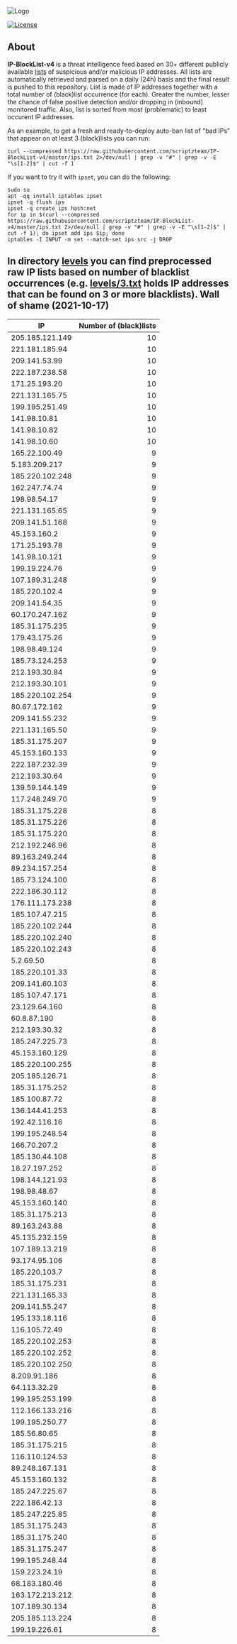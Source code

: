 ![Logo](https://i.imgur.com/PyKLAe7.png)

[![License](https://img.shields.io/badge/license-The_Unlicense-red.svg)](https://unlicense.org/)

About
----

**IP-BlockList-v4** is a threat intelligence feed based on 30+ different publicly available [lists](https://github.com/stamparm/maltrail) of suspicious and/or malicious IP addresses. All lists are automatically retrieved and parsed on a daily (24h) basis and the final result is pushed to this repository. List is made of IP addresses together with a total number of (black)list occurrence (for each). Greater the number, lesser the chance of false positive detection and/or dropping in (inbound) monitored traffic. Also, list is sorted from most (problematic) to least occurent IP addresses.

As an example, to get a fresh and ready-to-deploy auto-ban list of "bad IPs" that appear on at least 3 (black)lists you can run:

```
curl --compressed https://raw.githubusercontent.com/scriptzteam/IP-BlockList-v4/master/ips.txt 2>/dev/null | grep -v "#" | grep -v -E "\s[1-2]$" | cut -f 1
```

If you want to try it with `ipset`, you can do the following:

```
sudo su
apt -qq install iptables ipset
ipset -q flush ips
ipset -q create ips hash:net
for ip in $(curl --compressed https://raw.githubusercontent.com/scriptzteam/IP-BlockList-v4/master/ips.txt 2>/dev/null | grep -v "#" | grep -v -E "\s[1-2]$" | cut -f 1); do ipset add ips $ip; done
iptables -I INPUT -m set --match-set ips src -j DROP
```

In directory [levels](levels) you can find preprocessed raw IP lists based on number of blacklist occurrences (e.g. [levels/3.txt](levels/3.txt) holds IP addresses that can be found on 3 or more blacklists).
Wall of shame (2021-10-17)
----

|IP|Number of (black)lists|
|---|--:|
205.185.121.149|10
221.181.185.94|10
209.141.53.99|10
222.187.238.58|10
171.25.193.20|10
221.131.165.75|10
199.195.251.49|10
141.98.10.81|10
141.98.10.82|10
141.98.10.60|10
165.22.100.49|9
5.183.209.217|9
185.220.102.248|9
162.247.74.74|9
198.98.54.17|9
221.131.165.65|9
209.141.51.168|9
45.153.160.2|9
171.25.193.78|9
141.98.10.121|9
199.19.224.76|9
107.189.31.248|9
185.220.102.4|9
209.141.54.35|9
60.170.247.162|9
185.31.175.235|9
179.43.175.26|9
198.98.49.124|9
185.73.124.253|9
212.193.30.84|9
212.193.30.101|9
185.220.102.254|9
80.67.172.162|9
209.141.55.232|9
221.131.165.50|9
185.31.175.207|9
45.153.160.133|9
222.187.232.39|9
212.193.30.64|9
139.59.144.149|9
117.248.249.70|9
185.31.175.228|8
185.31.175.226|8
185.31.175.220|8
212.192.246.96|8
89.163.249.244|8
89.234.157.254|8
185.73.124.100|8
222.186.30.112|8
176.111.173.238|8
185.107.47.215|8
185.220.102.244|8
185.220.102.240|8
185.220.102.243|8
5.2.69.50|8
185.220.101.33|8
209.141.60.103|8
185.107.47.171|8
23.129.64.160|8
60.8.87.190|8
212.193.30.32|8
185.247.225.73|8
45.153.160.129|8
185.220.100.255|8
205.185.126.71|8
185.31.175.252|8
185.100.87.72|8
136.144.41.253|8
192.42.116.16|8
199.195.248.54|8
166.70.207.2|8
185.130.44.108|8
18.27.197.252|8
198.144.121.93|8
198.98.48.67|8
45.153.160.140|8
185.31.175.213|8
89.163.243.88|8
45.135.232.159|8
107.189.13.219|8
93.174.95.106|8
185.220.103.7|8
185.31.175.231|8
221.131.165.33|8
209.141.55.247|8
195.133.18.116|8
116.105.72.49|8
185.220.102.253|8
185.220.102.252|8
185.220.102.250|8
8.209.91.186|8
64.113.32.29|8
199.195.253.199|8
112.166.133.216|8
199.195.250.77|8
185.56.80.65|8
185.31.175.215|8
116.110.124.53|8
89.248.167.131|8
45.153.160.132|8
185.247.225.67|8
222.186.42.13|8
185.247.225.85|8
185.31.175.243|8
185.31.175.240|8
185.31.175.247|8
199.195.248.44|8
159.223.24.19|8
68.183.180.46|8
163.172.213.212|8
107.189.30.134|8
205.185.113.224|8
199.19.226.61|8
